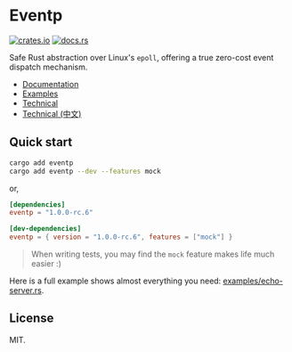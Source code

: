 # Eventp

[![crates.io](https://img.shields.io/crates/v/eventp)](https://crates.io/crates/eventp)
[![docs.rs](https://img.shields.io/docsrs/eventp)](https://docs.rs/eventp/)

Safe Rust abstraction over Linux's `epoll`, offering a true zero-cost event dispatch mechanism.

- [Documentation](https://docs.rs/eventp/)
- [Examples](https://github.com/FuuuOverclocking/eventp/tree/main/examples)
- [Technical](https://docs.rs/eventp/latest/eventp/_technical/index.html)
- [Technical (中文)](https://docs.rs/eventp/latest/eventp/_technical_zh/index.html)

## Quick start

```sh
cargo add eventp
cargo add eventp --dev --features mock
```

or,

```toml
[dependencies]
eventp = "1.0.0-rc.6"

[dev-dependencies]
eventp = { version = "1.0.0-rc.6", features = ["mock"] }
```

> When writing tests, you may find the `mock` feature makes life much easier :)

Here is a full example shows almost everything you need: [examples/echo-server.rs](https://github.com/FuuuOverclocking/eventp/blob/main/examples/echo-server.rs).

## License

MIT.
